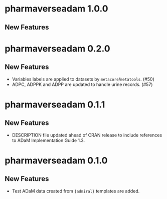 # pharmaverseadam 1.0.0

## New Features

# pharmaverseadam 0.2.0

## New Features

 - Variables labels are applied to datasets by `metacore`/`metatools`. (#50)
 - ADPC, ADPPK and ADPP are updated to handle urine records. (#57)

# pharmaverseadam 0.1.1

## New Features

 - DESCRIPTION file updated ahead of CRAN release to include references to ADaM Implementation Guide 1.3.

# pharmaverseadam 0.1.0

## New Features

 - Test ADaM data created from `{admiral}` templates are added.


